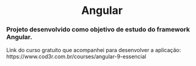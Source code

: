 <h1 align="center">Angular</h1>

<h3>Projeto desenvolvido como objetivo de estudo do framework Angular. </h3>

<p align="justify">Link do curso gratuito que acompanhei para desenvolver a aplicação: </br>
<a> https://www.cod3r.com.br/courses/angular-9-essencial </a></p>


